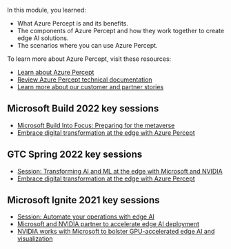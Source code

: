 In this module, you learned:

- What Azure Percept is and its benefits.
- The components of Azure Percept and how they work together to create edge AI solutions.
- The scenarios where you can use Azure Percept.

To learn more about Azure Percept, visit these resources:

- [Learn about Azure Percept](https://azure.microsoft.com/services/azure-percept/)
- [Review Azure Percept technical documentation](/azure/azure-percept/)
- [Learn more about our customer and partner stories](https://techcommunity.microsoft.com/t5/internet-of-things-blog/bg-p/IoTBlog/label-name/Azure%20Percept)

## Microsoft Build 2022 key sessions

- [Microsoft Build Into Focus: Preparing for the metaverse](https://mybuild.microsoft.com/en-US/sessions/545e4d7d-152c-4f1a-8f32-5e7519098dbb?source=/schedule)
- [Embrace digital transformation at the edge with Azure Percept](https://mybuild.microsoft.com/en-US/sessions/f40fdc70-648a-4353-b483-cdf763b16c2f?source=sessions)

## GTC Spring 2022 key sessions

- [Session: Transforming AI and ML at the edge with Microsoft and NVIDIA](https://www.nvidia.com/en-us/on-demand/session/gtcspring22-s42525/)
- [Embrace digital transformation at the edge with Azure Percept](https://techcommunity.microsoft.com/t5/internet-of-things-blog/embrace-digital-transformation-at-the-edge-with-azure-percept/ba-p/3261300)

## Microsoft Ignite 2021 key sessions

- [Session: Automate your operations with edge AI](https://myignite.microsoft.com/sessions/dfc3448c-4048-4f15-b8f4-86c0f1a76684?source=sessions)
- [Microsoft and NVIDIA partner to accelerate edge AI deployment](https://techcommunity.microsoft.com/t5/internet-of-things/microsoft-and-nvidia-partner-to-accelerate-edge-ai-deployment/ba-p/2897307)
- [NVIDIA works with Microsoft to bolster GPU-accelerated edge AI and visualization](https://blogs.nvidia.com/blog/2021/10/28/nvidia-at-microsoft-ignite/)
